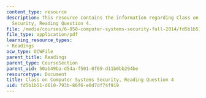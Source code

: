 ```yaml
---
content_type: resource
description: This resource contains the information regarding Class on Computer Systems
  Security, Reading Question 4.
file: /media/courses/6-858-computer-systems-security-fall-2014/fd5b1b51d610793b86f6e0d7df74f919_MIT6_858F14_Reading4.pdf
file_type: application/pdf
learning_resource_types:
- Readings
ocw_type: OCWFile
parent_title: Readings
parent_type: CourseSection
parent_uid: 50ab49ba-d54a-f501-0f69-d11b0bb294be
resourcetype: Document
title: Class on Computer Systems Security, Reading Question 4
uid: fd5b1b51-d610-793b-86f6-e0d7df74f919
---
```

